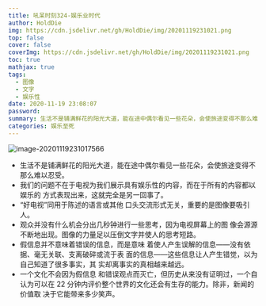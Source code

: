 ```yaml
---
title: 吼呆时刻324-娱乐业时代
author: HoldDie
img: https://cdn.jsdelivr.net/gh/HoldDie/img/20201119231021.png
top: false
cover: false
coverImg: https://cdn.jsdelivr.net/gh/HoldDie/img/20201119231021.png
toc: true
mathjax: true
tags:
  - 图像
  - 文字
  - 娱乐性
date: 2020-11-19 23:08:07
password:
summary: 生活不是铺满鲜花的阳光大道，能在途中偶尔看见一些花朵，会使旅途变得不那么难以忍受。
categories: 娱乐至死
---
```




![image-20201119231017566](https://cdn.jsdelivr.net/gh/HoldDie/img/20201119231021.png)



- 生活不是铺满鲜花的阳光大道，能在途中偶尔看见一些花朵，会使旅途变得不那么难以忍受。
- 我们的问题不在于电视为我们展示具有娱乐性的内容，而在于所有的内容都以娱乐的 方式表现出来，这就完全是另一回事了。
- “好电视”同用于陈述的语言或其他 口头交流形式无关，重要的是图像要吸引人。
- 观众并没有什么机会分出几秒钟进行一些思考，因为电视屏幕上的图 像会源源不断地出现。图像的力量足以压倒文字并使人的思考短路。
- 假信息并不意味着错误的信息，而是意味 着使人产生误解的信息——没有依据、毫无关联、支离破碎或流于表 面的信息——这些信息让人产生错觉，以为自己知道了很多事实，其 实却离事实的真相越来越远。
- 一个文化不会因为假信息 和错误观点而灭亡，但历史从来没有证明过，一个自认为可以在 22 分钟内评价整个世界的文化还会有生存的能力。除非，新闻的价值取 决于它能带来多少笑声。